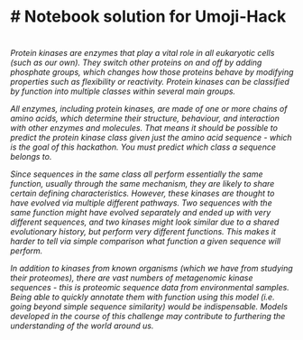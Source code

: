 <h1># Notebook solution for Umoji-Hack <h1>

  <h6>
  Protein kinases are enzymes that play a vital role in all eukaryotic cells (such as our own). They switch other proteins on and off by adding phosphate groups, which changes how those proteins behave by modifying properties such as flexibility or reactivity. Protein kinases can be classified by function into multiple classes within several main groups.

All enzymes, including protein kinases, are made of one or more chains of amino acids, which determine their structure, behaviour, and interaction with other enzymes and molecules. That means it should be possible to predict the protein kinase class given just the amino acid sequence - which is the goal of this hackathon. You must predict which class a sequence belongs to.

Since sequences in the same class all perform essentially the same function, usually through the same mechanism, they are likely to share certain defining characteristics. However, these kinases are thought to have evolved via multiple different pathways. Two sequences with the same function might have evolved separately and ended up with very different sequences, and two kinases might look similar due to a shared evolutionary history, but perform very different functions. This makes it harder to tell via simple comparison what function a given sequence will perform.

In addition to kinases from known organisms (which we have from studying their proteomes), there are vast numbers of metagenomic kinase sequences - this is proteomic sequence data from environmental samples. Being able to quickly annotate them with function using this model (i.e. going beyond simple sequence similarity) would be indispensable. Models developed in the course of this challenge may contribute to furthering the understanding of the world around us.
  </h6>

